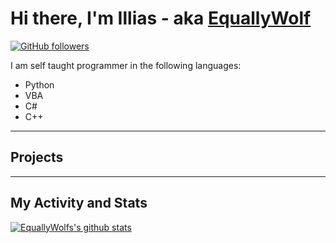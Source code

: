 # Hi there, I'm Illias - aka [EquallyWolf](https://github.com/equallywolf)

[![GitHub followers](https://img.shields.io/github/followers/equallywolf.svg?style=social&label=Follow&maxAge=2592000)](https://github.com/equallywolf?tab=followers)

I am self taught programmer in the following languages:

- Python
- VBA
- C#
- C++

---

## Projects

<!-- BLOG-POST-LIST:START -->
<!-- BLOG-POST-LIST:END -->

---

## My Activity and Stats

<!--START_SECTION:activity-->
<!--END_SECTION:activity-->

[![EquallyWolfs's github stats](https://github-readme-stats.vercel.app/api?username=EquallyWolf&show_icons=true&theme=dark)](https://github.com/EquallyWolf/github-readme-stats)
